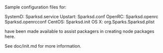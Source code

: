 Sample configuration files for:

SystemD: Sparksd.service
Upstart: Sparksd.conf
OpenRC:  Sparksd.openrc
         Sparksd.openrcconf
CentOS:  Sparksd.init
OS X:    org.Sparks.Sparksd.plist

have been made available to assist packagers in creating node packages here.

See doc/init.md for more information.
